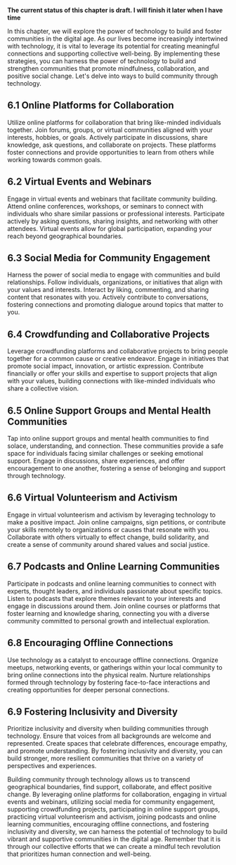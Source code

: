 **The current status of this chapter is draft. I will finish it later when I have time**

In this chapter, we will explore the power of technology to build and foster communities in the digital age. As our lives become increasingly intertwined with technology, it is vital to leverage its potential for creating meaningful connections and supporting collective well-being. By implementing these strategies, you can harness the power of technology to build and strengthen communities that promote mindfulness, collaboration, and positive social change. Let's delve into ways to build community through technology.

6.1 Online Platforms for Collaboration
--------------------------------------

Utilize online platforms for collaboration that bring like-minded individuals together. Join forums, groups, or virtual communities aligned with your interests, hobbies, or goals. Actively participate in discussions, share knowledge, ask questions, and collaborate on projects. These platforms foster connections and provide opportunities to learn from others while working towards common goals.

6.2 Virtual Events and Webinars
-------------------------------

Engage in virtual events and webinars that facilitate community building. Attend online conferences, workshops, or seminars to connect with individuals who share similar passions or professional interests. Participate actively by asking questions, sharing insights, and networking with other attendees. Virtual events allow for global participation, expanding your reach beyond geographical boundaries.

6.3 Social Media for Community Engagement
-----------------------------------------

Harness the power of social media to engage with communities and build relationships. Follow individuals, organizations, or initiatives that align with your values and interests. Interact by liking, commenting, and sharing content that resonates with you. Actively contribute to conversations, fostering connections and promoting dialogue around topics that matter to you.

6.4 Crowdfunding and Collaborative Projects
-------------------------------------------

Leverage crowdfunding platforms and collaborative projects to bring people together for a common cause or creative endeavor. Engage in initiatives that promote social impact, innovation, or artistic expression. Contribute financially or offer your skills and expertise to support projects that align with your values, building connections with like-minded individuals who share a collective vision.

6.5 Online Support Groups and Mental Health Communities
-------------------------------------------------------

Tap into online support groups and mental health communities to find solace, understanding, and connection. These communities provide a safe space for individuals facing similar challenges or seeking emotional support. Engage in discussions, share experiences, and offer encouragement to one another, fostering a sense of belonging and support through technology.

6.6 Virtual Volunteerism and Activism
-------------------------------------

Engage in virtual volunteerism and activism by leveraging technology to make a positive impact. Join online campaigns, sign petitions, or contribute your skills remotely to organizations or causes that resonate with you. Collaborate with others virtually to effect change, build solidarity, and create a sense of community around shared values and social justice.

6.7 Podcasts and Online Learning Communities
--------------------------------------------

Participate in podcasts and online learning communities to connect with experts, thought leaders, and individuals passionate about specific topics. Listen to podcasts that explore themes relevant to your interests and engage in discussions around them. Join online courses or platforms that foster learning and knowledge sharing, connecting you with a diverse community committed to personal growth and intellectual exploration.

6.8 Encouraging Offline Connections
-----------------------------------

Use technology as a catalyst to encourage offline connections. Organize meetups, networking events, or gatherings within your local community to bring online connections into the physical realm. Nurture relationships formed through technology by fostering face-to-face interactions and creating opportunities for deeper personal connections.

6.9 Fostering Inclusivity and Diversity
---------------------------------------

Prioritize inclusivity and diversity when building communities through technology. Ensure that voices from all backgrounds are welcome and represented. Create spaces that celebrate differences, encourage empathy, and promote understanding. By fostering inclusivity and diversity, you can build stronger, more resilient communities that thrive on a variety of perspectives and experiences.

Building community through technology allows us to transcend geographical boundaries, find support, collaborate, and effect positive change. By leveraging online platforms for collaboration, engaging in virtual events and webinars, utilizing social media for community engagement, supporting crowdfunding projects, participating in online support groups, practicing virtual volunteerism and activism, joining podcasts and online learning communities, encouraging offline connections, and fostering inclusivity and diversity, we can harness the potential of technology to build vibrant and supportive communities in the digital age. Remember that it is through our collective efforts that we can create a mindful tech revolution that prioritizes human connection and well-being.
